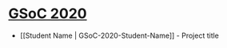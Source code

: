 # [GSoC 2020](https://summerofcode.withgoogle.com)

* [[Student Name | GSoC-2020-Student-Name]] - Project title

